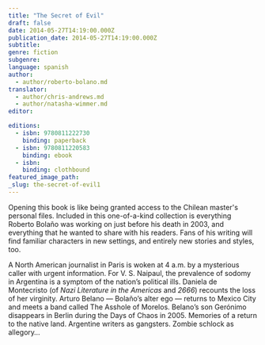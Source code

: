 ```yaml
---
title: "The Secret of Evil"
draft: false
date: 2014-05-27T14:19:00.000Z
publication_date: 2014-05-27T14:19:00.000Z
subtitle:
genre: fiction
subgenre:
language: spanish
author:
  - author/roberto-bolano.md
translator:
  - author/chris-andrews.md
  - author/natasha-wimmer.md
editor:

editions:
  - isbn: 9780811222730
    binding: paperback
  - isbn: 9780811220583
    binding: ebook
  - isbn:
    binding: clothbound
featured_image_path:
_slug: the-secret-of-evil1
---
```


Opening this book is like being granted access to the Chilean master's personal files. Included in this one-of-a-kind collection is everything Roberto Bolaño was working on just before his death in 2003, and everything that he wanted to share with his readers. Fans of his writing will find familiar characters in new settings, and entirely new stories and styles, too.

A North American journalist in Paris is woken at 4 a.m. by a mysterious caller with urgent information. For V. S. Naipaul, the prevalence of sodomy in Argentina is a symptom of the nation’s political ills. Daniela de Montecristo (of _Nazi Literature in the Americas_ and _2666_) recounts the loss of her virginity. Arturo Belano — Bolaño’s alter ego — returns to Mexico City and meets a band called The Asshole of Morelos. Belano’s son Gerónimo disappears in Berlin during the Days of Chaos in 2005. Memories of a return to the native land. Argentine writers as gangsters. Zombie schlock as allegory…

